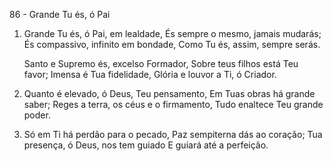 86 - Grande Tu és, ó Pai

1. Grande Tu és, ó Pai, em lealdade,
   És sempre o mesmo, jamais mudarás;
   És compassivo, infinito em bondade,
   Como Tu és, assim, sempre serás.

   Santo e Supremo és, excelso Formador,
   Sobre teus filhos está Teu favor;
   Imensa é Tua fidelidade,
   Glória e louvor a Ti, ó Criador.

2. Quanto é elevado, ó Deus, Teu pensamento,
   Em Tuas obras há grande saber;
   Reges a terra, os céus e o firmamento,
   Tudo enaltece Teu grande poder.

3. Só em Ti há perdão para o pecado,
   Paz sempiterna dás ao coração;
   Tua presença, ó Deus, nos tem guiado
   E guiará até a perfeição.

